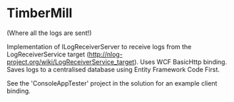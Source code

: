 TimberMill 
==========
(Where all the logs are sent!)

Implementation of ILogReceiverServer to receive logs from the LogReceiverService target (http://nlog-project.org/wiki/LogReceiverService_target).
Uses WCF BasicHttp binding.
Saves logs to a centralised database using Entity Framework Code First.

See the 'ConsoleAppTester' project in the solution for an example client binding. 
